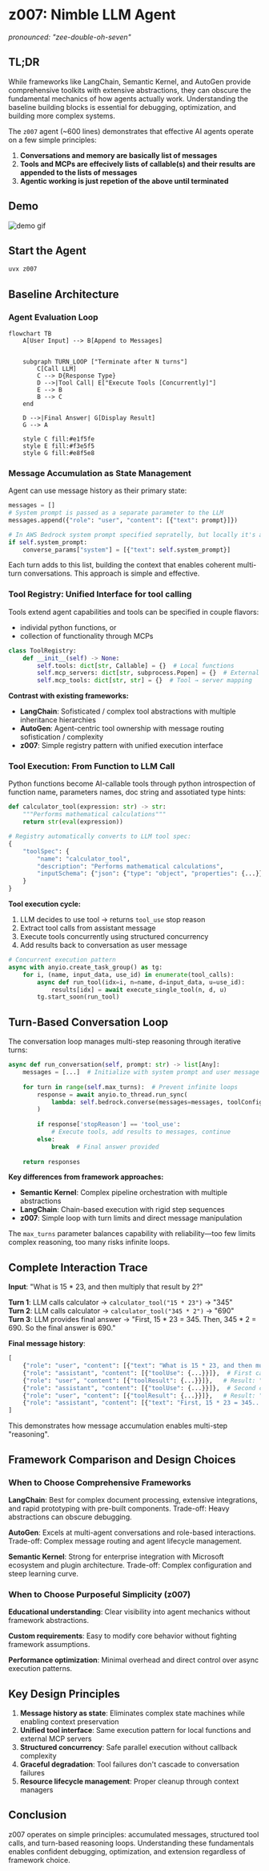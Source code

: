 # z007: Nimble LLM Agent
_pronounced: "zee-double-oh-seven"_ 

## TL;DR

While frameworks like LangChain, Semantic Kernel, and AutoGen provide comprehensive toolkits with extensive abstractions, they can obscure the fundamental mechanics of how agents actually work. Understanding the baseline building blocks is essential for debugging, optimization, and building more complex systems.

The `z007` agent (~600 lines) demonstrates that effective AI agents operate on a few simple principles:

1. **Conversations and memory are basically list of messages**
2. **Tools and MCPs are effecively lists of callable(s) and their results are appended to the lists of messages** 
3. **Agentic working is just repetion of the above until terminated**

## Demo
![demo gif](./demo.gif "Optional title text")

## Start the Agent
```bash
uvx z007
```

## Baseline Architecture

### Agent Evaluation Loop

```mermaid
flowchart TB
    A[User Input] --> B[Append to Messages]


    subgraph TURN_LOOP ["Terminate after N turns"]
        C[Call LLM]
        C --> D{Response Type}
        D -->|Tool Call| E["Execute Tools [Concurrently]"]
        E --> B
        B --> C
    end
    
    D -->|Final Answer| G[Display Result]
    G --> A
    
    style C fill:#e1f5fe
    style E fill:#f3e5f5
    style G fill:#e8f5e8
```

### Message Accumulation as State Management

Agent can use message history as their primary state:

```python
messages = []
# System prompt is passed as a separate parameter to the LLM
messages.append({"role": "user", "content": [{"text": prompt}]})

# In AWS Bedrock system prompt specified sepratelly, but locally it's a message with different role:
if self.system_prompt:
    converse_params["system"] = [{"text": self.system_prompt}]
```

Each turn adds to this list, building the context that enables coherent multi-turn conversations. This approach is simple and effective.

### Tool Registry: Unified Interface for tool calling

Tools extend agent capabilities and tools can be specified in couple flavors: 
* individal python functions, or
* collection of functionality through MCPs

```python
class ToolRegistry:
    def __init__(self) -> None:
        self.tools: dict[str, Callable] = {}  # Local functions
        self.mcp_servers: dict[str, subprocess.Popen] = {}  # External processes
        self.mcp_tools: dict[str, str] = {}  # Tool → server mapping
```

**Contrast with existing frameworks:**
- **LangChain**: Sofisticated / complex tool abstractions with multiple inheritance hierarchies
- **AutoGen**: Agent-centric tool ownership with message routing sofistication / complexity
- **z007**: Simple registry pattern with unified execution interface

### Tool Execution: From Function to LLM Call

Python functions become AI-callable tools through python introspection of function name, parameters names, doc string and assotiated type hints:

```python
def calculator_tool(expression: str) -> str:
    """Performs mathematical calculations"""
    return str(eval(expression))

# Registry automatically converts to LLM tool spec:
{
    "toolSpec": {
        "name": "calculator_tool",
        "description": "Performs mathematical calculations", 
        "inputSchema": {"json": {"type": "object", "properties": {...}}}
    }
}
```

**Tool execution cycle:**
1. LLM decides to use tool → returns `tool_use` stop reason
2. Extract tool calls from assistant message
3. Execute tools concurrently using structured concurrency
4. Add results back to conversation as user message

```python
# Concurrent execution pattern
async with anyio.create_task_group() as tg:
    for i, (name, input_data, use_id) in enumerate(tool_calls):
        async def run_tool(idx=i, n=name, d=input_data, u=use_id):
            results[idx] = await execute_single_tool(n, d, u)
        tg.start_soon(run_tool)
```

## Turn-Based Conversation Loop

The conversation loop manages multi-step reasoning through iterative turns:

```python
async def run_conversation(self, prompt: str) -> list[Any]:
    messages = [...]  # Initialize with system prompt and user message
    
    for turn in range(self.max_turns):  # Prevent infinite loops
        response = await anyio.to_thread.run_sync(
            lambda: self.bedrock.converse(messages=messages, toolConfig=tool_config)
        )
        
        if response['stopReason'] == 'tool_use':
            # Execute tools, add results to messages, continue
        else:
            break  # Final answer provided
    
    return responses
```

**Key differences from framework approaches:**
- **Semantic Kernel**: Complex pipeline orchestration with multiple abstractions
- **LangChain**: Chain-based execution with rigid step sequences  
- **z007**: Simple loop with turn limits and direct message manipulation

The `max_turns` parameter balances capability with reliability—too few limits complex reasoning, too many risks infinite loops.

## Complete Interaction Trace

**Input**: "What is 15 * 23, and then multiply that result by 2?"

**Turn 1**: LLM calls calculator → `calculator_tool("15 * 23")` → "345"  
**Turn 2**: LLM calls calculator → `calculator_tool("345 * 2")` → "690"  
**Turn 3**: LLM provides final answer → "First, 15 * 23 = 345. Then, 345 * 2 = 690. So the final answer is 690."

**Final message history**:
```python
[
    {"role": "user", "content": [{"text": "What is 15 * 23, and then multiply that result by 2?"}]},
    {"role": "assistant", "content": [{"toolUse": {...}}]},  # First calculation
    {"role": "user", "content": [{"toolResult": {...}}]},   # Result: "345"
    {"role": "assistant", "content": [{"toolUse": {...}}]},  # Second calculation  
    {"role": "user", "content": [{"toolResult": {...}}]},   # Result: "690"
    {"role": "assistant", "content": [{"text": "First, 15 * 23 = 345..."}]}
]
```

This demonstrates how message accumulation enables multi-step "reasoning".

## Framework Comparison and Design Choices

### When to Choose Comprehensive Frameworks

**LangChain**: Best for complex document processing, extensive integrations, and rapid prototyping with pre-built components. Trade-off: Heavy abstractions can obscure debugging.

**AutoGen**: Excels at multi-agent conversations and role-based interactions. Trade-off: Complex message routing and agent lifecycle management.

**Semantic Kernel**: Strong for enterprise integration with Microsoft ecosystem and plugin architecture. Trade-off: Complex configuration and steep learning curve.

### When to Choose Purposeful Simplicity (z007)

**Educational understanding**: Clear visibility into agent mechanics without framework abstractions.

**Custom requirements**: Easy to modify core behavior without fighting framework assumptions.

**Performance optimization**: Minimal overhead and direct control over async execution patterns.

## Key Design Principles

1. **Message history as state**: Eliminates complex state machines while enabling context preservation
2. **Unified tool interface**: Same execution pattern for local functions and external MCP servers  
3. **Structured concurrency**: Safe parallel execution without callback complexity
4. **Graceful degradation**: Tool failures don't cascade to conversation failures
5. **Resource lifecycle management**: Proper cleanup through context managers

## Conclusion

z007 operates on simple principles: accumulated messages, structured tool calls, and turn-based reasoning loops. Understanding these fundamentals enables confident debugging, optimization, and extension regardless of framework choice.
